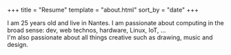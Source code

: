 +++
title = "Resume"
template = "about.html"
sort_by = "date"
+++

I am 25 years old and live in Nantes. I am passionate about computing in the broad sense: dev, web technos, hardware, Linux, IoT, ... <br />
I'm also passionate about all things creative such as drawing, music and design.